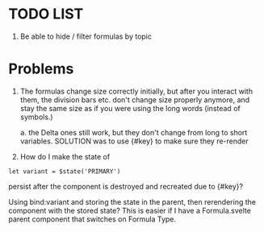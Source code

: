 # TODO LIST

1. Be able to hide / filter formulas by topic

# Problems

1. The formulas change size correctly initially, but after you interact with them, the division bars etc. don't change size properly anymore, and stay the same size as if you were using the long words (instead of symbols.)

    a. the Delta ones still work, but they don't change from long to short variables.
    SOLUTION was to use {#key} to make sure they re-render

2. How do I make the state of

```svelte
let variant = $state('PRIMARY')
```

persist after the component is destroyed and recreated due to {#key}?

Using bind:variant and storing the state in the parent, then rerendering the component with the stored state? This is easier if I have a Formula.svelte parent component that switches on Formula Type.
